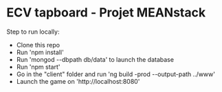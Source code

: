 ECV tapboard - Projet MEANstack
========================

Step to run locally:

* Clone this repo
* Run 'npm install'
* Run 'mongod --dbpath db/data' to launch the database
* Run 'npm start'
* Go in the "client" folder and run 'ng build -prod --output-path ../www'
* Launch the game on 'http://localhost:8080'
